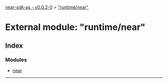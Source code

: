 [near-sdk-as - v0.0.2-0](../README.md) > ["runtime/near"](../modules/_runtime_near_.md)

# External module: "runtime/near"

## Index

### Modules

* [near](_runtime_near_.near.md)

---

